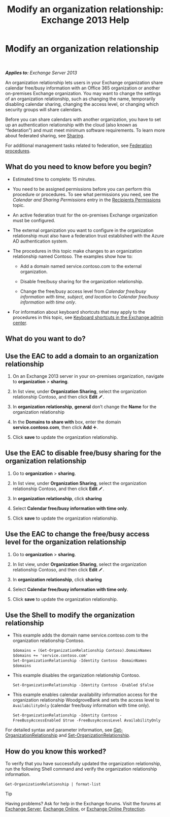 ﻿---
title: 'Modify an organization relationship: Exchange 2013 Help'
TOCTitle: Modify an organization relationship
ms:assetid: 3713ef83-f01a-41bb-b127-62ca242dd7a4
ms:mtpsurl: https://technet.microsoft.com/en-us/library/JJ673055(v=EXCHG.150)
ms:contentKeyID: 49289228
ms.date: 12/09/2016
mtps_version: v=EXCHG.150
---

# Modify an organization relationship

 

_**Applies to:** Exchange Server 2013_


An organization relationship lets users in your Exchange organization share calendar free/busy information with an Office 365 organization or another on-premises Exchange organization. You may want to change the settings of an organization relationship, such as changing the name, temporarily disabling calendar sharing, changing the access level, or changing which security groups will share calendars.

Before you can share calendars with another organization, you have to set up an authentication relationship with the cloud (also known as “federation”) and must meet minimum software requirements. To learn more about federated sharing, see [Sharing](sharing-exchange-2013-help.md).

For additional management tasks related to federation, see [Federation procedures](federation-procedures-exchange-2013-help.md).

## What do you need to know before you begin?

  - Estimated time to complete: 15 minutes.

  - You need to be assigned permissions before you can perform this procedure or procedures. To see what permissions you need, see the *Calendar and Sharing Permissions* entry in the [Recipients Permissions](recipients-permissions-exchange-2013-help.md) topic.

  - An active federation trust for the on-premises Exchange organization must be configured.

  - The external organization you want to configure in the organization relationship must also have a federation trust established with the Azure AD authentication system.

  - The procedures in this topic make changes to an organization relationship named Contoso. The examples show how to:
    
      - Add a domain named service.contoso.com to the external organization.
    
      - Disable free/busy sharing for the organization relationship.
    
      - Change the free/busy access level from *Calendar free/busy information with time, subject, and location* to *Calendar free/busy information with time only*.

  - For information about keyboard shortcuts that may apply to the procedures in this topic, see [Keyboard shortcuts in the Exchange admin center](keyboard-shortcuts-in-the-exchange-admin-center-exchange-online-protection-help.md).

## What do you want to do?

## Use the EAC to add a domain to an organization relationship

1.  On an Exchange 2013 server in your on-premises organization, navigate to **organization** \> **sharing**.

2.  In list view, under **Organization Sharing**, select the organization relationship Contoso, and then click **Edit** ![Edit icon](images/JJ218640.6f53ccb2-1f13-4c02-bea0-30690e6ea71d(EXCHG.150).gif "Edit icon").

3.  In **organization relationship**, **general** don’t change the **Name** for the organization relationship

4.  In the **Domains to share with** box, enter the domain **service.contoso.com**, then click **Add** ![Add Icon](images/JJ218640.c1e75329-d6d7-4073-a27d-498590bbb558(EXCHG.150).gif "Add Icon").

5.  Click **save** to update the organization relationship.

## Use the EAC to disable free/busy sharing for the organization relationship

1.  Go to **organization** \> **sharing**.

2.  In list view, under **Organization Sharing**, select the organization relationship Contoso, and then click **Edit** ![Edit icon](images/JJ218640.6f53ccb2-1f13-4c02-bea0-30690e6ea71d(EXCHG.150).gif "Edit icon").

3.  In **organization relationship**, click **sharing**

4.  Select **Calendar free/busy information with time only**.

5.  Click **save** to update the organization relationship.

## Use the EAC to change the free/busy access level for the organization relationship

1.  Go to **organization** \> **sharing**.

2.  In list view, under **Organization Sharing**, select the organization relationship Contoso, and then click **Edit** ![Edit icon](images/JJ218640.6f53ccb2-1f13-4c02-bea0-30690e6ea71d(EXCHG.150).gif "Edit icon").

3.  In **organization relationship**, click **sharing**

4.  Select **Calendar free/busy information with time only**.

5.  Click **save** to update the organization relationship.

## Use the Shell to modify the organization relationship

  - This example adds the domain name service.contoso.com to the organization relationship Contoso.
    
        $domains = (Get-OrganizationRelationship Contoso).DomainNames
        $domains += 'service.contoso.com'
        Set-OrganizationRelationship -Identity Contoso -DomainNames $domains

  - This example disables the organization relationship Contoso.
    
        Set-OrganizationRelationship -Identity Contoso -Enabled $false

  - This example enables calendar availability information access for the organization relationship WoodgroveBank and sets the access level to `AvailabilityOnly` (calendar free/busy information with time only).
    
        Set-OrganizationRelationship -Identity Contoso -FreeBusyAccessEnabled $true -FreeBusyAccessLevel AvailabilityOnly

For detailed syntax and parameter information, see [Get-OrganizationRelationship](https://technet.microsoft.com/en-us/library/ee332343\(v=exchg.150\)) and [Set-OrganizationRelationship](https://technet.microsoft.com/en-us/library/ee332326\(v=exchg.150\)).

## How do you know this worked?

To verify that you have successfully updated the organization relationship, run the following Shell command and verify the organization relationship information.

    Get-OrganizationRelationship | format-list


> [!TIP]
> Having problems? Ask for help in the Exchange forums. Visit the forums at <A href="https://go.microsoft.com/fwlink/p/?linkid=60612">Exchange Server</A>, <A href="https://go.microsoft.com/fwlink/p/?linkid=267542">Exchange Online</A>, or <A href="https://go.microsoft.com/fwlink/p/?linkid=285351">Exchange Online Protection</A>.


